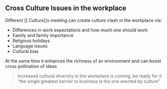## Cross Culture Issues in the workplace
Different [[ Culture]]s meeting can create culture clash in the workplace via:

- Differences in work expectations and how much one should work
- Family and family importance
- Religious holidays 
- Language issues
- Cultural bias

At the same time it enhances the richness of an environment and can boost cross pollination of ideas

> Increased cultural diversity in the workplace is coming, be ready for it
> “the single greatest barrier to business is the one erected by culture”

